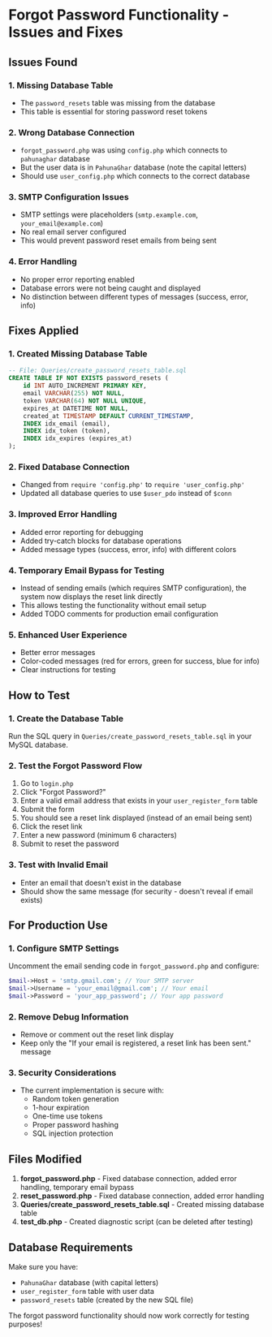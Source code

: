 # Forgot Password Functionality - Issues and Fixes

## Issues Found

### 1. **Missing Database Table**
- The `password_resets` table was missing from the database
- This table is essential for storing password reset tokens

### 2. **Wrong Database Connection**
- `forgot_password.php` was using `config.php` which connects to `pahunaghar` database
- But the user data is in `PahunaGhar` database (note the capital letters)
- Should use `user_config.php` which connects to the correct database

### 3. **SMTP Configuration Issues**
- SMTP settings were placeholders (`smtp.example.com`, `your_email@example.com`)
- No real email server configured
- This would prevent password reset emails from being sent

### 4. **Error Handling**
- No proper error reporting enabled
- Database errors were not being caught and displayed
- No distinction between different types of messages (success, error, info)

## Fixes Applied

### 1. **Created Missing Database Table**
```sql
-- File: Queries/create_password_resets_table.sql
CREATE TABLE IF NOT EXISTS password_resets (
    id INT AUTO_INCREMENT PRIMARY KEY,
    email VARCHAR(255) NOT NULL,
    token VARCHAR(64) NOT NULL UNIQUE,
    expires_at DATETIME NOT NULL,
    created_at TIMESTAMP DEFAULT CURRENT_TIMESTAMP,
    INDEX idx_email (email),
    INDEX idx_token (token),
    INDEX idx_expires (expires_at)
);
```

### 2. **Fixed Database Connection**
- Changed from `require 'config.php'` to `require 'user_config.php'`
- Updated all database queries to use `$user_pdo` instead of `$conn`

### 3. **Improved Error Handling**
- Added error reporting for debugging
- Added try-catch blocks for database operations
- Added message types (success, error, info) with different colors

### 4. **Temporary Email Bypass for Testing**
- Instead of sending emails (which requires SMTP configuration), the system now displays the reset link directly
- This allows testing the functionality without email setup
- Added TODO comments for production email configuration

### 5. **Enhanced User Experience**
- Better error messages
- Color-coded messages (red for errors, green for success, blue for info)
- Clear instructions for testing

## How to Test

### 1. **Create the Database Table**
Run the SQL query in `Queries/create_password_resets_table.sql` in your MySQL database.

### 2. **Test the Forgot Password Flow**
1. Go to `login.php`
2. Click "Forgot Password?"
3. Enter a valid email address that exists in your `user_register_form` table
4. Submit the form
5. You should see a reset link displayed (instead of an email being sent)
6. Click the reset link
7. Enter a new password (minimum 6 characters)
8. Submit to reset the password

### 3. **Test with Invalid Email**
- Enter an email that doesn't exist in the database
- Should show the same message (for security - doesn't reveal if email exists)

## For Production Use

### 1. **Configure SMTP Settings**
Uncomment the email sending code in `forgot_password.php` and configure:

```php
$mail->Host = 'smtp.gmail.com'; // Your SMTP server
$mail->Username = 'your_email@gmail.com'; // Your email
$mail->Password = 'your_app_password'; // Your app password
```

### 2. **Remove Debug Information**
- Remove or comment out the reset link display
- Keep only the "If your email is registered, a reset link has been sent." message

### 3. **Security Considerations**
- The current implementation is secure with:
  - Random token generation
  - 1-hour expiration
  - One-time use tokens
  - Proper password hashing
  - SQL injection protection

## Files Modified

1. **forgot_password.php** - Fixed database connection, added error handling, temporary email bypass
2. **reset_password.php** - Fixed database connection, added error handling
3. **Queries/create_password_resets_table.sql** - Created missing database table
4. **test_db.php** - Created diagnostic script (can be deleted after testing)

## Database Requirements

Make sure you have:
- `PahunaGhar` database (with capital letters)
- `user_register_form` table with user data
- `password_resets` table (created by the new SQL file)

The forgot password functionality should now work correctly for testing purposes! 